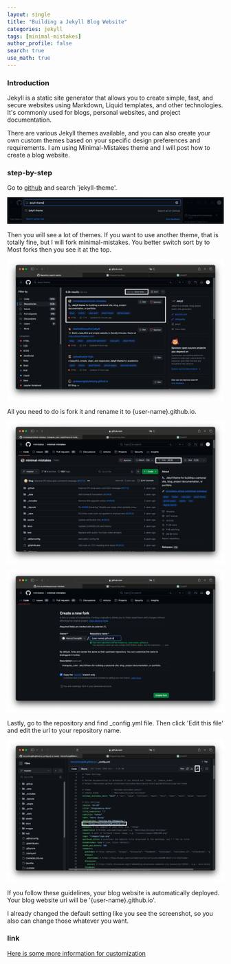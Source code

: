 ```yaml
---
layout: single
title: "Building a Jekyll Blog Website"
categories: jekyll
tags: [minimal-mistakes]
author_profile: false
search: true
use_math: true
---
```


### Introduction

Jekyll is a static site generator that allows you to create simple, fast, and secure websites using Markdown, Liquid templates, and other technologies. It's commonly used for blogs, personal websites, and project documentation.

There are various Jekyll themes available, and you can also create your own custom themes based on your specific design preferences and requirements. I am using Minimal-Mistakes theme and I will post how to create a blog website.

### step-by-step

Go to [github](https://github.com) and search 'jekyll-theme'.

![des1](/assets/images/2024-02-24-start/des1.png)

Then you will see a lot of themes. If you want to use another theme, that is totally fine, but I will fork minimal-mistakes. You better switch sort by to Most forks then you see it at the top.

![des2](/assets/images/2024-02-24-start/des2.png)

All you need to do is fork it and rename it to {user-name}.github.io.

![des3](/assets/images/2024-02-24-start/des3.png)

![des4](/assets/images/2024-02-24-start/des4.png)

Lastly, go to the repository and find \_config.yml file. Then click 'Edit this file' and edit the url to your repository name.

![des5](/assets/images/2024-02-24-start/des5.png)

If you follow these guidelines, your blog website is automatically deployed. Your blog website url will be '{user-name}.github.io'.

I already changed the default setting like you see the screenshot, so you also can change those whatever you want.

### link

[Here is some more information for customization](https://mmistakes.github.io/minimal-mistakes/docs/configuration/)
